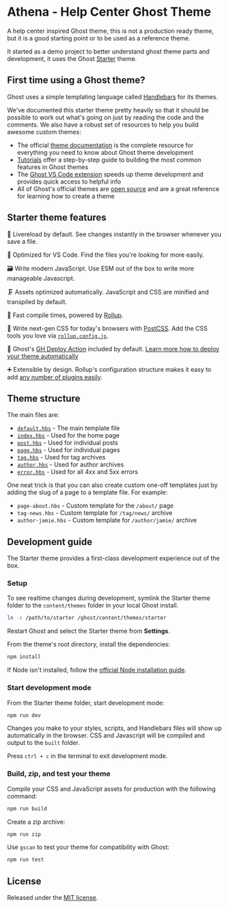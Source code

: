 # Athena - Help Center Ghost Theme

A help center inspired Ghost theme, this is not a production ready theme, but it is a good starting point or to be used as a reference theme.

It started as a demo project to better understand ghost theme parts and development, it uses the Ghost [Starter](https://github.com/TryGhost/Starter) theme.

## First time using a Ghost theme?

Ghost uses a simple templating language called [Handlebars](http://handlebarsjs.com/) for its themes.

We've documented this starter theme pretty heavily so that it should be possible to work out what's going on just by reading the code and the comments. We also have a robust set of resources to help you build awesome custom themes:

- The official [theme documentation](https://ghost.org/docs/themes) is the complete resource for everything you need to know about Ghost theme development
- [Tutorials](https://ghost.org/tutorials/) offer a step-by-step guide to building the most common features in Ghost themes
- The [Ghost VS Code extension](https://marketplace.visualstudio.com/items?itemName=TryGhost.ghost) speeds up theme development and provides quick access to helpful info
- All of Ghost's official themes are [open source](https://github.com/tryghost) and are a great reference for learning how to create a theme

## Starter theme features

🔁&nbsp;Livereload by default. See changes instantly in the browser whenever you save a file.

🔎&nbsp;Optimized for VS Code. Find the files you're looking for more easily.

🗃️&nbsp;Write modern JavaScript. Use ESM out of the box to write more manageable Javascript.

🗜️&nbsp;Assets optimized automatically. JavaScript and CSS are minified and transpiled by default.

👟&nbsp;Fast compile times, powered by [Rollup](https://rollupjs.org).

🦋&nbsp;Write next-gen CSS for today's browsers with [PostCSS](https://postcss.org/). Add the CSS tools you love via [`rollup.config.js`](rollup.config.js).

🚢&nbsp;Ghost's [GH Deploy Action](.github/workflows/deploy-theme.yml) included by default. [Learn more how to deploy your theme automatically](https://github.com/TryGhost/action-deploy-theme)

➕&nbsp;Extensible by design. Rollup's configuration structure makes it easy to add [any number of plugins easily](https://github.com/rollup/plugins).

## Theme structure

The main files are:

- [`default.hbs`](default.hbs) - The main template file
- [`index.hbs`](index.hbs) - Used for the home page
- [`post.hbs`](post.hbs) - Used for individual posts
- [`page.hbs`](page.hbs) - Used for individual pages
- [`tag.hbs`](tag.hbs) - Used for tag archives
- [`author.hbs`](author.hbs) - Used for author archives
- [`error.hbs`](error.hbs) - Used for all 4xx and 5xx errors

One neat trick is that you can also create custom one-off templates just by adding the slug of a page to a template file. For example:

- `page-about.hbs` - Custom template for the `/about/` page
- `tag-news.hbs` - Custom template for `/tag/news/` archive
- `author-jamie.hbs` - Custom template for `/author/jamie/` archive

## Development guide

The Starter theme provides a first-class development experience out of the box.

### Setup

To see realtime changes during development, symlink the Starter theme folder to the `content/themes` folder in your local Ghost install.

```bash
ln -s /path/to/starter /ghost/content/themes/starter
```

Restart Ghost and select the Starter theme from **Settings**.

From the theme's root directory, install the dependencies:

```bash
npm install
```

If Node isn't installed, follow the [official Node installation guide](https://nodejs.org/).

### Start development mode

From the Starter theme folder, start development mode:

```bash
npm run dev
```

Changes you make to your styles, scripts, and Handlebars files will show up automatically in the browser. CSS and Javascript will be compiled and output to the `built` folder.

Press `ctrl + c` in the terminal to exit development mode.

### Build, zip, and test your theme

Compile your CSS and JavaScript assets for production with the following command:

```bash
npm run build
```

Create a zip archive:

```bash
npm run zip
```

Use `gscan` to test your theme for compatibility with Ghost:

```bash
npm run test
```

## License

Released under the [MIT license](LICENSE.md).
